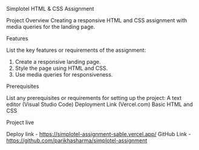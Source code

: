Simplotel HTML & CSS Assignment
   


Project Overview
    Creating a responsive HTML and CSS assignment with media queries for the landing page.

Features

List the key features or requirements of the assignment:
   1) Create a responsive landing page.
   2) Style the page using HTML and CSS.
   3) Use media queries for responsiveness.

Prerequisites

List any prerequisites or requirements for setting up the project:
    A text editor (Visual Studio Code)
    Deployment Link (Vercel.com)
    Basic HTML and CSS

Project live

Deploy link - https://simplotel-assignment-sable.vercel.app/
GitHub Link - https://github.com/parikhasharma/simplotel-assignment
